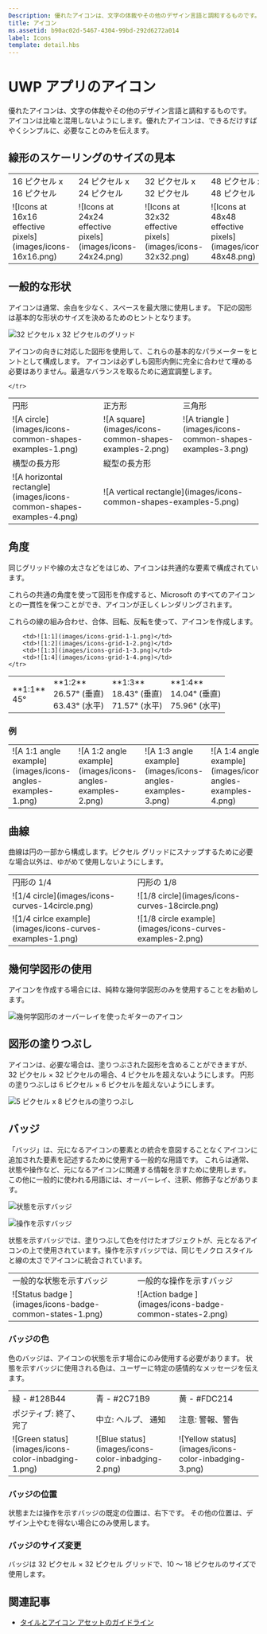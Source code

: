 ```yaml
---
Description: 優れたアイコンは、文字の体裁やその他のデザイン言語と調和するものです。 アイコンは比喩と混用しないようにします。優れたアイコンは、できるだけすばやくシンプルに、必要なことのみを伝えます。 
title: アイコン
ms.assetid: b90ac02d-5467-4304-99bd-292d6272a014
label: Icons
template: detail.hbs
---
```


# UWP アプリのアイコン

優れたアイコンは、文字の体裁やその他のデザイン言語と調和するものです。 アイコンは比喩と混用しないようにします。優れたアイコンは、できるだけすばやくシンプルに、必要なことのみを伝えます。 

## 線形のスケーリングのサイズの見本 

<table>
    <tr> 
        <td>16 ピクセル x 16 ピクセル</td>
        <td>24 ピクセル x 24 ピクセル</td>
        <td>32 ピクセル x 32 ピクセル</td>
        <td>48 ピクセル x 48 ピクセル</td>
    </tr>
    <tr> 
        <td>![Icons at 16x16 effective pixels](images/icons-16x16.png)</td>
        <td>![Icons at 24x24 effective pixels](images/icons-24x24.png)</td>
        <td>![Icons at 32x32 effective pixels](images/icons-32x32.png)</td>
        <td>![Icons at 48x48 effective pixels](images/icons-48x48.png)</td>
    </tr>
</table>

## 一般的な形状

アイコンは通常、余白を少なく、スペースを最大限に使用します。 下記の図形は基本的な形状のサイズを決めるためのヒントとなります。 

![32 ピクセル x 32 ピクセルのグリッド](images/icons-common-shapes.png)

アイコンの向きに対応した図形を使用して、これらの基本的なパラメーターをヒントとして構成します。 アイコンは必ずしも図形内側に完全に合わせて埋める必要はありません。最適なバランスを取るために適宜調整します。 

<table>
    <tr>
        <td>円形<td>
        <td>正方形</td>
        <td>三角形</td>
    </tr>
    <tr>
        <td>![A circle](images/icons-common-shapes-examples-1.png)<td>
        <td>![A square](images/icons-common-shapes-examples-2.png)</td>
        <td>![A triangle ](images/icons-common-shapes-examples-3.png)</td>
    </tr>
        <tr>
        <td>横型の長方形<td>
        <td colspan="2">縦型の長方形</td>        
        </tr>
    <tr>
        <td>![A horizontal rectangle](images/icons-common-shapes-examples-4.png)<td>
        <td colspan="2">![A vertical rectangle](images/icons-common-shapes-examples-5.png)</td>
         
    </tr>

</table>

## 角度

同じグリッドや線の太さなどをはじめ、アイコンは共通的な要素で構成されています。 

これらの共通の角度を使って図形を作成すると、Microsoft のすべてのアイコンとの一貫性を保つことができ、アイコンが正しくレンダリングされます。 

これらの線の組み合わせ、合体、回転、反転を使って、アイコンを作成します。 

<table>
    <tr>
        <td>**1:1**<br/>45°</td>
        <td>**1:2**<br />26.57° (垂直)<br/>63.43° (水平)</td>
        <td>**1:3**<br/>18.43° (垂直)<br/>71.57° (水平)</td>
        <td>**1:4**<br/>14.04° (垂直)<br/>75.96° (水平)</td>
    </tr>
    <tr>
        
        <td>![1:1](images/icons-grid-1-1.png)</td>
        <td>![1:2](images/icons-grid-1-2.png)</td>
        <td>![1:3](images/icons-grid-1-3.png)</td>
        <td>![1:4](images/icons-grid-1-4.png)</td>
    </tr>  
</table>

### 例

<table>
    <tr>
        <td>![A 1:1 angle example](images/icons-angles-examples-1.png)</td>
        <td>![A 1:2 angle example](images/icons-angles-examples-2.png)</td>
        <td>![A 1:3 angle example](images/icons-angles-examples-3.png)</td>
        <td>![A 1:4 angle example](images/icons-angles-examples-4.png)</td>
    </tr>
</table>

## 曲線

曲線は円の一部から構成します。ピクセル グリッドにスナップするために必要な場合以外は、ゆがめて使用しないようにします。 

<table>
    <tr>
        <td>円形の 1/4</td>
        <td>円形の 1/8</td>
    </tr>
    <tr>
        <td>![1/4 circle](images/icons-curves-14circle.png)</td>
        <td>![1/8 circle](images/icons-curves-18circle.png)</td>
    </tr>
    <tr>
        <td>![1/4 cirlce example](images/icons-curves-examples-1.png)</td>
        <td>![1/8 circle example](images/icons-curves-examples-2.png)</td>
    </tr>    
</table>

## 幾何学図形の使用

アイコンを作成する場合には、純粋な幾何学図形のみを使用することをお勧めします。

![幾何学図形のオーバーレイを使ったギターのアイコン ](images/icons-geometric-construction.png)

## 図形の塗りつぶし 

アイコンは、必要な場合は、塗りつぶされた図形を含めることができますが、32 ピクセル × 32 ピクセルの場合、4 ピクセルを超えないようにします。 円形の塗りつぶしは 6 ピクセル × 6 ピクセルを超えないようにします。 

![5 ピクセル x 8 ピクセルの塗りつぶし ](images/icons-filled-shapes.png)

## バッジ

「バッジ」は、元になるアイコンの要素との統合を意図することなくアイコンに追加された要素を記述するために使用する一般的な用語です。 これらは通常、状態や操作など、元になるアイコンに関連する情報を示すために使用します。 この他に一般的に使われる用語には、オーバーレイ、注釈、修飾子などがあります。 

![状態を示すバッジ ](images/icons-badge-status.png)

![操作を示すバッジ ](images/icons-badge-action.png)

状態を示すバッジでは、塗りつぶして色を付けたオブジェクトが、元となるアイコンの上で使用されています。操作を示すバッジでは、同じモノクロ スタイルと線の太さでアイコンに統合されています。

<table>
<tr>
    <td>一般的な状態を示すバッジ</td>
    <td>一般的な操作を示すバッジ</td>
</tr>
<tr>
    <td>![Status badge ](images/icons-badge-common-states-1.png)</td>
    <td>![Action badge ](images/icons-badge-common-states-2.png)</td>
</tr>
</table>
<p></p>

### バッジの色 

色のバッジは、アイコンの状態を示す場合にのみ使用する必要があります。 状態を示すバッジに使用される色は、ユーザーに特定の感情的なメッセージを伝えます。 

<table>
<tr><td>緑 - #128B44</td><td>青 - #2C71B9</td><td>黄 - #FDC214</td></tr>
<tr><td>ポジティブ: 終了、 
完了 </td><td>中立: ヘルプ、 
通知 </td><td>注意: 警報、警告 </td></tr>
<tr><td>![Green status](images/icons-color-inbadging-1.png)</td><td>![Blue status](images/icons-color-inbadging-2.png)</td>
<td>![Yellow status](images/icons-color-inbadging-3.png)</td></tr>
</table>
<p></p>

### バッジの位置

状態または操作を示すバッジの既定の位置は、右下です。 その他の位置は、デザイン上やむを得ない場合にのみ使用します。 

### バッジのサイズ変更

バッジは 32 ピクセル × 32 ピクセル グリッドで、10 ～ 18 ピクセルのサイズで使用します。 

## 関連記事

* [タイルとアイコン アセットのガイドライン](../controls-and-patterns/tiles-and-notifications-app-assets.md)

<!--HONumber=Mar16_HO5-->


